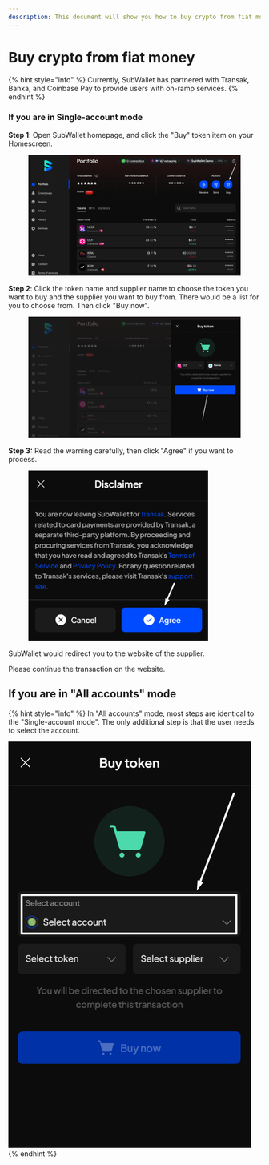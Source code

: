 ```yaml
---
description: This document will show you how to buy crypto from fiat money.
---
```


# Buy crypto from fiat money

{% hint style="info" %}
Currently, SubWallet has partnered with Transak, Banxa, and Coinbase Pay to provide users with on-ramp services.&#x20;
{% endhint %}

### If you are in Single-account mode

**Step 1**: Open SubWallet homepage, and click the "Buy" token item on your Homescreen.

<figure><img src="../.gitbook/assets/image (114).png" alt=""><figcaption></figcaption></figure>

**Step 2**: Click the token name and supplier name to choose the token you want to buy and the supplier you want to buy from. There would be a list for you to choose from. Then click "Buy now".

<figure><img src="../.gitbook/assets/image (115).png" alt=""><figcaption></figcaption></figure>

**Step 3:** Read the warning carefully, then click "Agree" if you want to process.

<div align="left">

<figure><img src="../.gitbook/assets/image (118).png" alt="" width="359"><figcaption></figcaption></figure>

</div>

SubWallet would redirect you to the website of the supplier.&#x20;

Please continue the transaction on the website.&#x20;

## If you are in "All accounts" mode

{% hint style="info" %}
In "All accounts" mode, most steps are identical to the "Single-account mode". The only additional step is that the user needs to select the account.&#x20;

![](<../.gitbook/assets/image (119).png>)
{% endhint %}
